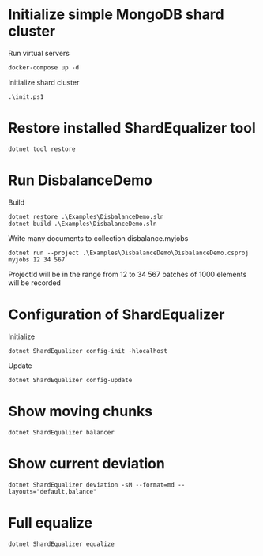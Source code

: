 # Initialize simple MongoDB shard cluster

Run virtual servers
```
docker-compose up -d
```

Initialize shard cluster
```
.\init.ps1
```

# Restore installed ShardEqualizer tool

```shell
dotnet tool restore
```

# Run DisbalanceDemo

Build
```shell
dotnet restore .\Examples\DisbalanceDemo.sln
dotnet build .\Examples\DisbalanceDemo.sln
```

Write many documents to collection disbalance.myjobs

```shell
dotnet run --project .\Examples\DisbalanceDemo\DisbalanceDemo.csproj myjobs 12 34 567
```

ProjectId will be in the range from 12 to 34
567 batches of 1000 elements will be recorded

# Configuration of ShardEqualizer

Initialize
```shell
dotnet ShardEqualizer config-init -hlocalhost
```
Update
```shell
dotnet ShardEqualizer config-update
```

# Show moving chunks

```shell
dotnet ShardEqualizer balancer
```

# Show current deviation

```shell
dotnet ShardEqualizer deviation -sM --format=md --layouts="default,balance"
```

# Full equalize

```shell
dotnet ShardEqualizer equalize
```